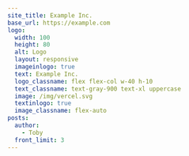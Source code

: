```yaml
---
site_title: Example Inc.
base_url: https://example.com
logo:
  width: 100
  height: 80
  alt: Logo
  layout: responsive
  imageinlogo: true
  text: Example Inc.
  logo_classname: flex flex-col w-40 h-10
  text_classname: text-gray-900 text-xl uppercase
  image: /img/vercel.svg
  textinlogo: true
  image_classname: flex-auto
posts:
  author:
    - Toby
  front_limit: 3
---
```

